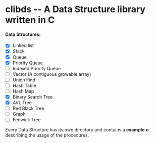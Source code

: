# clibds -- A Data Structure library written in C

#### Data Structures:
- [x] Linked list
- [x] Stack
- [x] Queue
- [x] Priority Queue
- [ ] Indexed Priority Queue
- [ ] Vector (A contiguous growable array)
- [ ] Union Find
- [ ] Hash Table
- [ ] Hash Map
- [x] Binary Search Tree
- [x] AVL Tree
- [ ] Red Black Tree
- [ ] Graph
- [ ] Fenwick Tree

Every Data Structure has its own directory and contains a **example.c** describing
the usage of the procedures.
